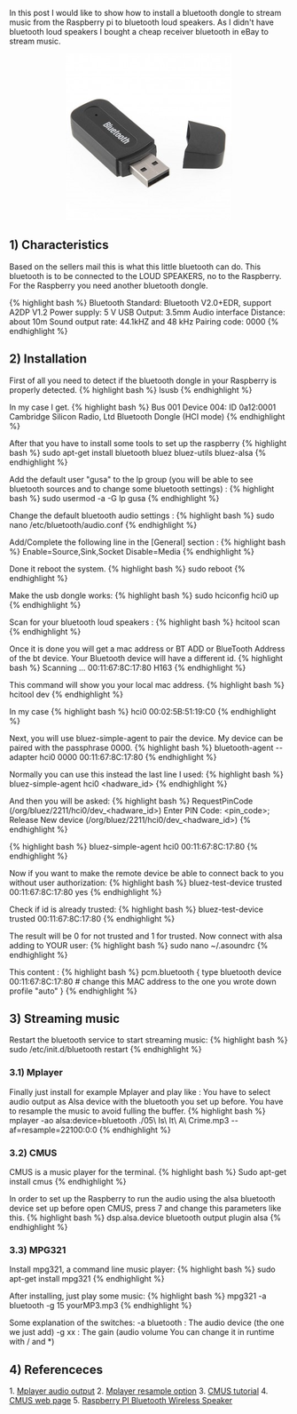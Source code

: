 In this post I would like to show how to install a bluetooth dongle to stream music from the Raspberry pi to bluetooth loud speakers. As I didn't have bluetooth loud speakers I bought a cheap receiver bluetooth in eBay to stream music.

<center><img class="alignnone" src="/images/bluetoothDongle.jpg"/></center>

<!-- more -->

<h2>1) Characteristics</h2>
Based on the sellers mail this is what this little bluetooth can do. This bluetooth is to be connected to the LOUD SPEAKERS, no to the Raspberry. For the Raspberry you need another bluetooth dongle.

{% highlight bash %}
Bluetooth Standard: Bluetooth V2.0+EDR, support A2DP V1.2
Power supply: 5 V USB
Output: 3.5mm Audio interface
Distance: about 10m
Sound output rate: 44.1kHZ and 48 kHz
Pairing code: 0000
{% endhighlight %}

<h2>2) Installation</h2>
First of all you need to detect if the bluetooth dongle in your Raspberry is properly detected.
{% highlight bash %}
lsusb
{% endhighlight %}

In my case I get.
{% highlight bash %}
Bus 001 Device 004: ID 0a12:0001 Cambridge Silicon Radio, Ltd Bluetooth Dongle (HCI mode)
{% endhighlight %}

After that you have to install some tools to set up the raspberry
{% highlight bash %}
sudo apt-get install bluetooth bluez bluez-utils bluez-alsa
{% endhighlight %}

Add the default user "gusa" to the lp group (you will be able to see bluetooth sources and to change some bluetooth settings) :
{% highlight bash %}
sudo usermod -a -G lp gusa
{% endhighlight %}

Change the default bluetooth audio settings :
{% highlight bash %}
sudo nano /etc/bluetooth/audio.conf
{% endhighlight %}

Add/Complete the following line in the [General] section :
{% highlight bash %}
Enable=Source,Sink,Socket
Disable=Media
{% endhighlight %}

Done it reboot the system.
{% highlight bash %}
sudo reboot
{% endhighlight %}

Make the usb dongle works:
{% highlight bash %}
sudo hciconfig hci0 up
{% endhighlight %}

Scan for your bluetooth loud speakers :
{% highlight bash %}
hcitool scan
{% endhighlight %}

Once it is done you will get a mac address or BT ADD or BlueTooth Address of the bt device. Your Bluetooth device will have a different id.
{% highlight bash %}
Scanning ...
	00:11:67:8C:17:80	H163
{% endhighlight %}

This command will show you your local mac address.
{% highlight bash %}
hcitool dev
{% endhighlight %}

In my case
{% highlight bash %}
hci0	00:02:5B:51:19:C0
{% endhighlight %}

Next, you will use bluez-simple-agent to pair the device. My device can be paired with the passphrase 0000.
{% highlight bash %}
bluetooth-agent --adapter hci0 0000 00:11:67:8C:17:80 
{% endhighlight %}

Normally you can use this instead the last line I used:
{% highlight bash %}
bluez-simple-agent hci0 <hadware_id>
{% endhighlight %}

And then you will be asked:
{% highlight bash %}
RequestPinCode (/org/bluez/2211/hci0/dev_<hadware_id>)
Enter PIN Code: <pin_code>;
Release
New device (/org/bluez/2211/hci0/dev_<hadware_id>)
{% endhighlight %}

{% highlight bash %}
bluez-simple-agent hci0 00:11:67:8C:17:80
{% endhighlight %}

Now if you want to make the remote device be able to connect back to you without user authorization:
{% highlight bash %}
bluez-test-device trusted 00:11:67:8C:17:80 yes
{% endhighlight %}

Check if id is already trusted:
{% highlight bash %}
bluez-test-device trusted 00:11:67:8C:17:80
{% endhighlight %}

The result will be 0 for not trusted and 1 for trusted.
Now connect with alsa adding to YOUR user:
{% highlight bash %}
sudo nano  ~/.asoundrc
{% endhighlight %}

This content :
{% highlight bash %}
pcm.bluetooth {
        type bluetooth
        device 00:11:67:8C:17:80 # change this MAC address to the one you wrote down
        profile "auto"
}
{% endhighlight %}

<h2>3) Streaming music</h2>
Restart the bluetooth service to start streaming music:
{% highlight bash %}
sudo /etc/init.d/bluetooth restart
{% endhighlight %}

<h3>3.1) Mplayer</h3>
Finally just install for example Mplayer and play like :
You have to select audio output as Alsa device with the bluetooth you set up before. You have to resample the music to avoid fulling the buffer.
{% highlight bash %}
mplayer -ao alsa:device=bluetooth ./05\ Is\ It\ A\ Crime.mp3  --af=resample=22100:0:0
{% endhighlight %}

<h3>3.2) CMUS</h3>
CMUS is a music player for the terminal.
{% highlight bash %}
Sudo apt-get install cmus
{% endhighlight %}

In order to set up the Raspberry to run the audio using the alsa bluetooth device set up before open CMUS, press 7 and change this parameters like this.
{% highlight bash %}
dsp.alsa.device bluetooth
output plugin alsa
{% endhighlight %}

<h3>3.3) MPG321</h3>
Install mpg321, a command line music player:
{% highlight bash %}
sudo apt-get install mpg321
{% endhighlight %}

After installing, just play some music:
{% highlight bash %}
mpg321 -a bluetooth -g 15 yourMP3.mp3
{% endhighlight %}

Some explanation of the switches:
-a bluetooth : The audio device (the one we just add)
-g xx : The gain (audio volume You can change it in runtime with / and *)

<h2>4) Referenceces</h2>
1. <a href="http://www.mplayer2.org/docs/ao/" target="_blank">Mplayer audio output</a>
2. <a href="http://www.mplayer2.org/docs/af/" target="_blank">Mplayer resample option</a>
3. <a href="http://www.tuxarena.com/static/cmus_guide.php" target="_blank">CMUS tutorial</a>
4. <a href="https://cmus.github.io/" target="_blank">CMUS web page</a>
5. <a href="http://blog.whatgeek.com.pt/2014/04/20/raspberry-pi-bluetooth-wireless-speaker/" target="_blank">Raspberry PI Bluetooth Wireless Speaker</a>